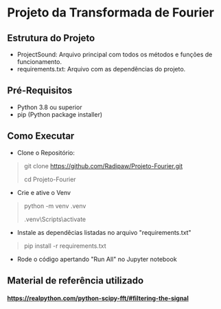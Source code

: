 # Projeto da Transformada de Fourier

## Estrutura do Projeto
- ProjectSound: Arquivo principal com todos os métodos e funções de funcionamento.
- requirements.txt: Arquivo com as dependências do projeto.

## Pré-Requisitos
- Python 3.8 ou superior
- pip (Python package installer)

## Como Executar
- Clone o Repositório:
> git clone https://github.com/Radipaw/Projeto-Fourier.git
>
> cd Projeto-Fourier
- Crie e ative o Venv
> python -m venv .venv
> 
> .venv\Scripts\activate
- Instale as dependêcias listadas no arquivo "requirements.txt"
> pip install -r requirements.txt

- Rode o código apertando "Run All" no Jupyter notebook

## Material de referência utilizado
#### https://realpython.com/python-scipy-fft/#filtering-the-signal
